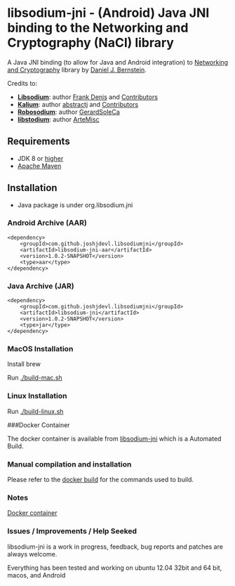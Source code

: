 # libsodium-jni - (Android) Java JNI binding to the Networking and Cryptography (NaCl) library 

A Java JNI binding (to allow for Java and Android integration) to [Networking and Cryptography](http://nacl.cr.yp.to/) library by [Daniel J. Bernstein](http://cr.yp.to/djb.html).

Credits to:
* [**Libsodium**](https://github.com/jedisct1/libsodium): author [Frank Denis](https://github.com/jedisct1) and [Contributors](https://github.com/jedisct1/libsodium/graphs/contributors)
* [**Kalium**](https://github.com/abstractj/kalium): author [abstractj](https://github.com/abstractj) and [Contributors](https://github.com/abstractj/kalium/graphs/contributors)
* [**Robosodium**](https://github.com/GerardSoleCa/Robosodium): author [GerardSoleCa](https://github.com/GerardSoleCa)
* [**libstodium**](https://github.com/ArteMisc/libstodium): author [ArteMisc](https://github.com/ArteMisc)


## Requirements

* JDK 8 or [higher](http://www.oracle.com/technetwork/java/javase/downloads/index.html)
* [Apache Maven](http://maven.apache.org/guides/getting-started/)

## Installation 

* Java package is under org.libsodium.jni

### Android Archive (AAR)
    <dependency>
        <groupId>com.github.joshjdevl.libsodiumjni</groupId>
        <artifactId>libsodium-jni-aar</artifactId>
        <version>1.0.2-SNAPSHOT</version>
        <type>aar</type>
    </dependency>

### Java Archive (JAR)

    <dependency>
        <groupId>com.github.joshjdevl.libsodiumjni</groupId>
        <artifactId>libsodium-jni</artifactId>
        <version>1.0.2-SNAPSHOT</version>
        <type>jar</type>
    </dependency>

### MacOS Installation

Install brew

Run [./build-mac.sh](build-mac.sh)

### Linux Installation

Run [./build-linux.sh](build-linux.sh)

###Docker Container

The docker container is available from [libsodium-jni](https://hub.docker.com/r/joshjdevl/libsodium-jni/) which is a Automated Build.

### Manual compilation and installation

Please refer to the [docker build](https://github.com/joshjdevl/libsodium-jni/blob/master/Dockerfile) for the commands used to build.
   
### Notes

[Docker container](https://hub.docker.com/r/joshjdevl/libsodium-jni/)


### Issues / Improvements / Help Seeked

libsodium-jni is a work in progress, feedback, bug reports and patches are always welcome.

Everything has been tested and working on ubuntu 12.04 32bit and 64 bit, macos, and Android

